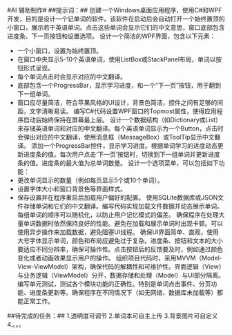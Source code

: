 #AI 辅助制作#
##提示词：##
创建一个Windows桌面应用程序，使用C#和WPF开发，目的是设计一个记单词的软件。该软件在启动后会自动打开一个始终置顶的小窗口，展示若干英语单词。点击这些单词会显示它们的中文意思，窗口底部包含进度条、下一页按钮和设置选项。
设计一个简洁的WPF界面，包含以下元素：
- 一个小窗口，设置为始终置顶。
- 在窗口中央显示5-10个英语单词，使用ListBox或StackPanel布局，单词以按钮形式呈现。
- 每个单词点击时会显示对应的中文翻译。
- 底部包含一个ProgressBar，显示学习进度，和一个“下一页”按钮，用于翻到下一组单词。
- 窗口应尽量简洁，符合苹果风格的UI设计，背景色简洁，控件之间有足够的间距，文字清晰易读。
编写C#代码设置WPF窗口的Topmost属性，使得应用程序启动后始终保持在屏幕最上层。
设计一个数据结构（如Dictionary或List）来存储英语单词和对应的中文翻译。每个英语单词显示为一个Button，点击时会弹出对应的中文翻译，使用消息框（MessageBox）或ToolTip显示中文翻译。
添加一个ProgressBar控件，显示学习进度。根据单词学习的进度动态更新进度条的值。每次用户点击‘下一页’按钮时，切换到下一组单词并更新进度条的值。进度条的最大值为总单词数量。
设计一个选项菜单，可以包括如下功能：
- 更改单词显示的数量（例如每页显示5个或10个单词）。
- 设置字体大小和窗口背景色等界面样式。
- 保存设置并在程序重启后加载用户偏好的配置。
使用SQLite数据库或JSON文件存储单词和它们的中文翻译。编写代码实现加载文件数据并动态展示单词。每组单词的顺序可以随机化，以防止用户记忆模式的偏差。
确保程序在处理大量单词数据时依然保持良好的性能。避免在加载和展示单词时出现卡顿。可以使用异步操作来加载数据，避免阻塞UI线程。
确保UI界面简单、直观，使用大号字体显示单词，颜色和布局应避免过于复杂。进度条、按钮和文本的大小要适应不同分辨率，确保可操作性。点击按钮后的反馈要及时，例如通过颜色变化或者动画效果显示用户的操作。
组织项目代码时，采用MVVM（Model-View-ViewModel）架构，确保代码的解耦性和可维护性。界面逻辑（View）与业务逻辑（ViewModel）分开，数据存储和处理（Model）与UI部分隔离。
编写单元测试，测试各个模块功能的正确性。特别是单词点击事件、分页功能、进度条更新等。确保程序在不同情况下（如无网络、数据库未加载等）都能正常工作。

##待完成的任务：##
1.透明度可调节
2.单词本可自主上传
3.背景图片可自定义
4.。。。
